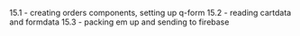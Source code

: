 15.1 - creating orders components, setting up q-form
15.2 - reading cartdata and formdata
15.3 - packing em up and sending to firebase

